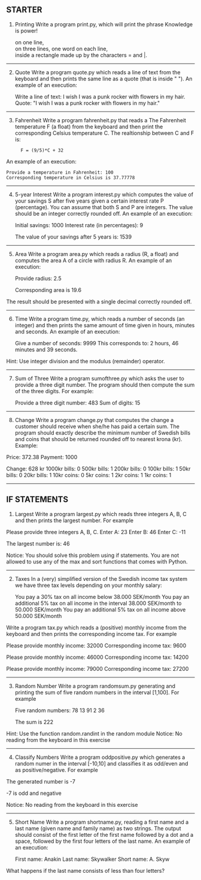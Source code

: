 ## STARTER

1. Printing
Write a program print.py, which will print the phrase Knowledge is power!

    on one line,  
    on three lines, one word on each line,  
    inside a rectangle made up by the characters = and |.  
	
---

2. Quote
Write a program quote.py which reads a line of text from the keyboard and then prints the same line as a quote (that is inside " "). An example of an execution:

    Write a line of text:  I wish I was a punk rocker with flowers in my hair.
    Quote: "I wish I was a punk rocker with flowers in my hair."
		
  
---

3. Fahrenheit
Write a program fahrenheit.py that reads a The Fahrenheit temperature F (a float) from the keyboard and then print the corresponding Celsius temperature C. The realtionship between C and F is:

	     F = (9/5)*C + 32
	     

An example of an execution:

	Provide a temperature in Fahrenheit: 100
	Corresponding temperature in Celsius is 37.77778
	     
	       

---
  
4. 5-year Interest
Write a program interest.py which computes the value of your savings S after five years given a certain interest rate P (percentage). You can assume that both S and P are integers. The value should be an integer correctly rounded off. An example of an execution:

    Initial savings: 1000
    Interest rate (in percentages): 9
    
    The value of your savings after 5 years is: 1539
		

---

5. Area
Write a program area.py which reads a radius (R, a float) and computes the area A of a circle with radius R. An example of an execution:
  
    Provide radius: 2.5
      
    Corresponding area is 19.6
  
The result should be presented with a single decimal correctly rounded off.  

---

6. Time
Write a program time.py, which reads a number of seconds (an integer) and then prints the same amount of time given in hours, minutes and seconds. An example of an execution:

    Give a number of seconds: 9999
    This corresponds to: 2 hours, 46 minutes and 39 seconds.

Hint: Use integer division and the modulus (remainder) operator.

---
  
7. Sum of Three
Write a program sumofthree.py which asks the user to provide a three digit number. The program should then compute the sum of the three digits. For example:

    Provide a three digit number: 483
    Sum of digits: 15

---

8. Change
Write a program change.py that computes the change a customer should receive when she/he has paid a certain sum. The program should exactly describe the minimum number of Swedish bills and coins that should be returned rounded off to nearest krona (kr). Example:

Price: 372.38
Payment: 1000

Change: 628 kr
1000kr bills: 0
 500kr bills: 1
 200kr bills: 0
 100kr bills: 1
  50kr bills: 0
  20kr bills: 1
  10kr coins: 0
   5kr coins: 1
   2kr coins: 1
   1kr coins: 1
	
---

## IF STATEMENTS
1. Largest
Write a program largest.py which reads three integers A, B, C and then prints the largest number. For example

Please provide three integers A, B, C.
Enter A: 23
Enter B: 46
Enter C: -11

The largest number is: 46

Notice: You should solve this problem using if statements. You are not allowed to use any of the max and sort functions that comes with Python.

---

2. Taxes
In a (very) simplified version of the Swedish income tax system we have three tax levels depending on your monthly salary:

    You pay a 30% tax on all income below 38.000 SEK/month
    You pay an additional 5% tax on all income in the interval 38.000 SEK/month to 50.000 SEK/month
    You pay an additional 5% tax on all income above 50.000 SEK/month 

Write a program tax.py which reads a (positive) monthly income from the keyboard and then prints the corresponding income tax. For example

Please provide monthly income: 32000
Corresponding income tax:  9600

Please provide monthly income: 46000
Corresponding income tax:  14200

Please provide monthly income: 79000
Corresponding income tax:  27200

---

3. Random Number
Write a program randomsum.py generating and printing the sum of five random numbers in the interval [1,100]. For example

    Five random numbers: 78 13 91 2 36
    
    The sum is 222

Hint: Use the function random.randint in the random module
Notice: No reading from the keyboard in this exercise

---

4. Classify Numbers
Write a program oddpositive.py which generates a random numer in the interval [-10,10] and classifies it as odd/even and as positive/negative. For example

The generated number is -7

-7 is odd and negative

Notice: No reading from the keyboard in this exercise

---

5. Short Name
Write a program shortname.py, reading a first name and a last name (given name and family name) as two strings. The output should consist of the first letter of the first name followed by a dot and a space, followed by the first four letters of the last name. An example of an execution:

    First name: Anakin
    Last name: Skywalker
    Short name: A. Skyw

What happens if the last name consists of less than four letters? 